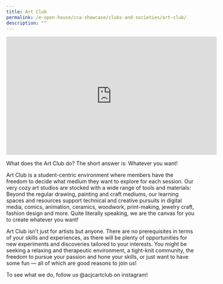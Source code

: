 ```yaml
---
title: Art Club
permalink: /e-open-house/cca-showcase/clubs-and-societies/art-club/
description: ""
---
```

<center><iframe allowfullscreen="" allow="accelerometer; autoplay; clipboard-write; encrypted-media; gyroscope; picture-in-picture; web-share" frameborder="0" title="YouTube video player" src="https://www.youtube.com/embed/YvOUO8iKoEw" height="315" width="560"></iframe></center>

What does the Art Club do? The short answer is: Whatever you want!

  

Art Club is a student-centric environment where members have the freedom to decide what medium they want to explore for each session. Our very cozy art studios are stocked with a wide range of tools and materials: Beyond the regular drawing, painting and craft mediums, our learning spaces and resources support technical and creative pursuits in digital media, comics, animation, ceramics, woodwork, print-making, jewelry craft, fashion design and more. Quite literally speaking, we are the canvas for you to create whatever you want!

  

Art Club isn’t just for artists but anyone. There are no prerequisites in terms of your skills and experiences, as there will be plenty of opportunities for new experiments and discoveries tailored to your interests. You might be seeking a relaxing and therapeutic environment, a tight-knit community, the freedom to pursue your passion and hone your skills, or just want to have some fun — all of which are good reasons to join us!

  

To see what we do, follow us @acjcartclub on instagram!